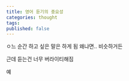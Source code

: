 ```yaml
---
title: 영어 듣기의 중요성
categories: thought
tags: 
published: false
---
```

ㅇ느 순간
하고 싶은 말은 하게 됨
왜냐면.. 비슷하거든

근데 듣는건 너무 버라이티해짐

예